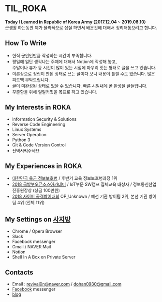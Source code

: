 # TIL_ROKA
**Today I Learned in Republic of Korea Army (2017.12.04 ~ 2019.08.10)**  
군생활 하는동안 제가 ~~물리적으로~~ 삽질 하면서 배운것에 대해서 정리해놓으려고 합니다.  

## How To Write
* 현직 군인인만큼 작성하는 시간이 부족합니다.
* 평일에 일단 생각나는 주제에 대해서 Notion에 작성해 놓고,  
  주말이나 휴가 등 시간이 많이 있는 시점에 마무리 짓는 형태로 글을 쓰고 있습니다.   
* 이론상으로 정립이 안된 상태로 쓰는 글이다 보니 내용이 틀릴 수도 있습니다. 많은 피드백 부탁드립니다.
* 글이 미완성된 상태로 있을 수 있습니다. ~~빠른 시일내에~~ 곧 완성될 글들입니다.  
* 꾸준함을 위해 일일커밋을 목표로 하고 있습니다.

## My Interests in ROKA
* Information Security & Solutions
* Reverse Code Engineering
* Linux Systems
* Server Operation
* Python 3
* Git & Code Version Control
* ~~전역시켜주세요~~

## My Experiences in ROKA
* [대한민국 육군 정보보호병](https://www.mma.go.kr/contents.do?mc=mma0000516) / 후반기 교육 정보보호병과정 1위  
* [2018 국방부오픈소스아카데미](http://osam.oss.kr/main/page.jsp?pid=offline.offline13) / IoT부문 SW캠프 집체교육 대상자 / 정보통신산업진흥원장상 (상금 100만원)    
* [2018 사이버 공격방어대회](http://cce.cstec.kr/) OP_Unknown / 예선 기관 방어팀 2위, 본선 기관 방어팀 4위 (전체 11위)

## My Settings on [사지방](https://github.com/dohan0930/TIL_ROKA/blob/master/etc/coding_in_SAJIBANG.md)
* Chrome / Opera Browser
* Slack
* Facebook messenger
* Gmail / NAVER Mail
* Notion
* Shell In A Box on Private Server

## Contacts
* Email : revival0n@naver.com / dohan0930@gmail.com
* [Facebook](https://www.facebook.com/dohan0930) messenger
* [blog](revi4than.kr)
